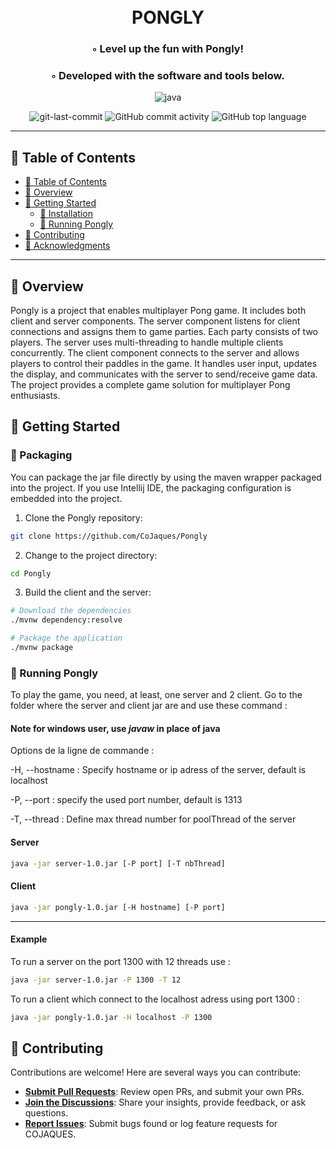 <div align="center">
<h1 align="center">
<br>PONGLY</h1>
<h3>◦ Level up the fun with Pongly!</h3>
<h3>◦ Developed with the software and tools below.</h3>

<p align="center">
<img src="https://img.shields.io/badge/java-%23ED8B00.svg?style=flat-square&logo=openjdk&logoColor=white" alt="java" />
</p>
<img src="https://img.shields.io/github/last-commit/CoJaques/Pongly?style=flat-square&color=5D6D7E" alt="git-last-commit" />
<img src="https://img.shields.io/github/commit-activity/m/CoJaques/Pongly?style=flat-square&color=5D6D7E" alt="GitHub commit activity" />
<img src="https://img.shields.io/github/languages/top/CoJaques/Pongly?style=flat-square&color=5D6D7E" alt="GitHub top language" />
</div>

---

## 📖 Table of Contents
- [📖 Table of Contents](#-table-of-contents)
- [📍 Overview](#-overview)
- [🚀 Getting Started](#-getting-started)
    - [🔧 Installation](#-installation)
    - [🤖 Running Pongly](#-running-Pongly)
- [🤝 Contributing](#-contributing)
- [👏 Acknowledgments](#-acknowledgments)

---


## 📍 Overview

Pongly is a project that enables multiplayer Pong game. It includes both client and server components. The server component listens for client connections and assigns them to game parties. Each party consists of two players. The server uses multi-threading to handle multiple clients concurrently. The client component connects to the server and allows players to control their paddles in the game. It handles user input, updates the display, and communicates with the server to send/receive game data. The project provides a complete game solution for multiplayer Pong enthusiasts.


## 🚀 Getting Started

### 🔧 Packaging

You can package the jar file directly by using the maven wrapper packaged into the project. If you use Intellij IDE, the packaging configuration is embedded into the project.

1. Clone the Pongly repository:
```sh
git clone https://github.com/CoJaques/Pongly
```

2. Change to the project directory:
```sh
cd Pongly
```

3. Build the client and the server:
```sh
# Download the dependencies
./mvnw dependency:resolve

# Package the application
./mvnw package
```

### 🤖 Running Pongly

To play the game, you need, at least, one server and 2 client. Go to the folder where the server and client jar are and use these command :

#### Note for windows user, use *javaw* in place of java

Options de la ligne de commande :

-H, --hostname : Specify hostname or ip adress of the server, default is localhost

-P, --port : specify the used port number, default is 1313

-T, --thread : Define max thread number for poolThread of the server

#### Server
```sh
java -jar server-1.0.jar [-P port] [-T nbThread]
```

#### Client
```sh
java -jar pongly-1.0.jar [-H hostname] [-P port]
```
---

#### Example

To run a server on the port 1300 with 12 threads use :

```sh
java -jar server-1.0.jar -P 1300 -T 12
```

To run a client which connect to the localhost adress using port 1300 :
```sh
java -jar pongly-1.0.jar -H localhost -P 1300
```

## 🤝 Contributing

Contributions are welcome! Here are several ways you can contribute:

- **[Submit Pull Requests](https://github.com/CoJaques/Pongly/blob/main/CONTRIBUTING.md)**: Review open PRs, and submit your own PRs.
- **[Join the Discussions](https://github.com/CoJaques/Pongly/discussions)**: Share your insights, provide feedback, or ask questions.
- **[Report Issues](https://github.com/CoJaques/Pongly/issues)**: Submit bugs found or log feature requests for COJAQUES.

